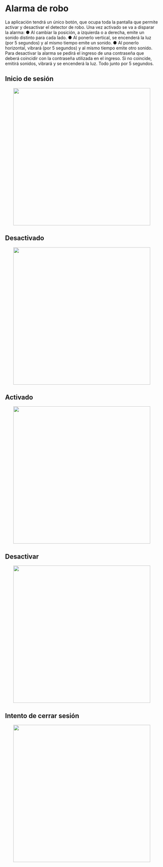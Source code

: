 # Alarma de robo
La aplicación tendrá un único botón, que ocupa toda la pantalla que permite activar y desactivar el detector de robo.
Una vez activado se va a disparar la alarma:
● Al cambiar la posición, a izquierda o a derecha, emite un sonido distinto para cada lado.
● Al ponerlo vertical, se encenderá la luz (por 5 segundos) y al mismo tiempo emite un sonido.
● Al ponerlo horizontal, vibrará (por 5 segundos) y al mismo tiempo emite otro sonido.
Para desactivar la alarma se pedirá el ingreso de una contraseña que deberá coincidir con la contraseña utilizada en el ingreso. Si no coincide, emitirá sonidos, vibrará y se encenderá la luz. Todo junto por 5 segundos.

## Inicio de sesión

<p align="center">
 <img width="450" src="https://github.com/user-attachments/assets/734e884c-eb87-40cc-960e-93bfe6f3c504">
</p>

## Desactivado

<p align="center">
 <img width="450" src="https://github.com/user-attachments/assets/39579eee-50cd-4c83-a328-6ac5b5a70f08">
</p>

## Activado

<p align="center">
 <img width="450" src="https://github.com/user-attachments/assets/612e1504-83b8-4bd3-85b1-741fbacb7ca1">
</p>

## Desactivar

<p align="center">
 <img width="450" src="https://github.com/user-attachments/assets/71be71e3-b45f-4a9d-a28b-68a460ba6bbc">
</p>

## Intento de cerrar sesión

<p align="center">
 <img width="450" src="https://github.com/user-attachments/assets/e1fa922d-82d2-4e61-b9e2-b528642a8f1f">
</p>

